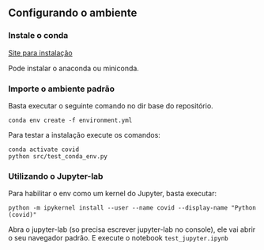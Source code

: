 ## Configurando o ambiente
### Instale o conda
[Site para instalação](https://docs.conda.io/projects/conda/en/latest/user-guide/install/)

Pode instalar o anaconda ou miniconda.

### Importe o ambiente padrão
Basta executar o seguinte comando no dir base do repositório.

    conda env create -f environment.yml

Para testar a instalação execute os comandos:

    conda activate covid
    python src/test_conda_env.py

### Utilizando o Jupyter-lab
Para habilitar o env como um kernel do Jupyter, basta executar:

    python -m ipykernel install --user --name covid --display-name "Python (covid)"

Abra o jupyter-lab (so precisa escrever jupyter-lab no console), ele vai abrir o seu navegador padrão. E execute o
notebook <code>test_jupyter.ipynb</code>

